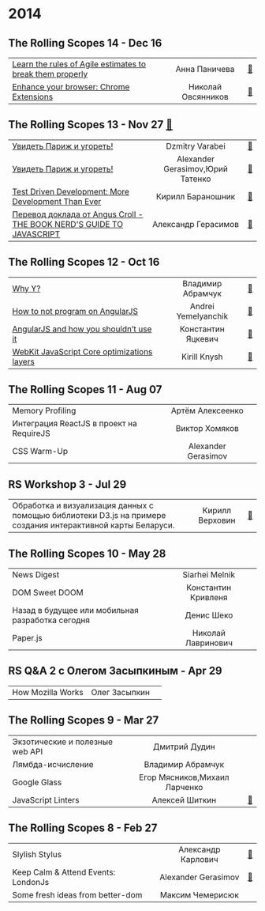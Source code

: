 # 2014

## The Rolling Scopes 14 - Dec 16 
| | | |
| --- | :---: | --- |
| [Learn the rules of Agile estimates to break them properly](https:&#x2F;&#x2F;www.youtube.com&#x2F;watch?v&#x3D;gmwqP0uxxQA) | Анна Паничева | [:notebook:](http:&#x2F;&#x2F;rolling-scopes.github.io&#x2F;slides&#x2F;rs14&#x2F;Agile-Estimations)  |
| [Enhance your browser: Chrome Extensions](https:&#x2F;&#x2F;www.youtube.com&#x2F;watch?v&#x3D;2HuKwwhpsgE) | Николай Овсянников | [:notebook:](http:&#x2F;&#x2F;rolling-scopes.github.io&#x2F;slides&#x2F;rs14&#x2F;ChromeExtensions)  |
## The Rolling Scopes 13 - Nov 27 [:movie_camera:](https:&#x2F;&#x2F;www.youtube.com&#x2F;watch?v&#x3D;pvFz9ob-mik)
| | | |
| --- | :---: | --- |
| [Увидеть Париж и угореть!](https:&#x2F;&#x2F;www.youtube.com&#x2F;watch?v&#x3D;QaX3yJpG6co) | Dzmitry Varabei | [:notebook:](http:&#x2F;&#x2F;rolling-scopes.github.io&#x2F;slides&#x2F;rs13&#x2F;dotJS-overview)  |
| [Увидеть Париж и угореть!](https:&#x2F;&#x2F;www.youtube.com&#x2F;watch?v&#x3D;QaX3yJpG6co) | Alexander Gerasimov,Юрий Татенко | [:notebook:](http:&#x2F;&#x2F;rolling-scopes.github.io&#x2F;slides&#x2F;rs13&#x2F;dotJS-overview&#x2F;yt&#x2F;dotCSS.pptx)  |
| [Test Driven Development: More Development Than Ever](https:&#x2F;&#x2F;www.youtube.com&#x2F;watch?v&#x3D;zKiBHzGZeAg) | Кирилл Бараношник | [:notebook:](http:&#x2F;&#x2F;www.slideshare.net&#x2F;kirbarn&#x2F;test-driven-development-more-development-than-ever)  |
| [Перевод доклада от Angus Croll - THE BOOK NERD&#39;S GUIDE TO JAVASCRIPT](https:&#x2F;&#x2F;www.youtube.com&#x2F;watch?v&#x3D;7jaHLuepZZQ) | Александр Герасимов | [:notebook:](https:&#x2F;&#x2F;speakerdeck.com&#x2F;anguscroll&#x2F;the-book-nerds-guide-to-javascript)  |
## The Rolling Scopes 12 - Oct 16 
| | | |
| --- | :---: | --- |
| [Why Y?](https:&#x2F;&#x2F;www.youtube.com&#x2F;watch?v&#x3D;hZiMuwrYBEw) | Владимир Абрамчук | [:notebook:](http:&#x2F;&#x2F;goo.gl&#x2F;J2lSy7)  |
| [How to not program on AngularJS](https:&#x2F;&#x2F;www.youtube.com&#x2F;watch?v&#x3D;IDvb3QI98Uc) | Andrei Yemelyanchik | [:notebook:](http:&#x2F;&#x2F;goo.gl&#x2F;yCbfQz)  |
| [AngularJS and how you shouldn’t use it](https:&#x2F;&#x2F;www.youtube.com&#x2F;watch?v&#x3D;efM-0sxCUxs) | Константин Яцкевич | [:notebook:](http:&#x2F;&#x2F;goo.gl&#x2F;hYL3yP)  |
| [WebKit JavaScript Core optimizations layers](https:&#x2F;&#x2F;www.youtube.com&#x2F;watch?v&#x3D;xALTXSE8GQA) | Kirill Knysh | [:notebook:](http:&#x2F;&#x2F;goo.gl&#x2F;guASWu)  |
## The Rolling Scopes 11 - Aug 07 
| | | |
| --- | :---: | --- |
| Memory Profiling | Артём Алексеенко |   |
| Интеграция ReactJS в проект на RequireJS | Виктор Хомяков |   |
| CSS Warm-Up | Alexander Gerasimov |   |
## RS Workshop 3 - Jul 29 
| | | |
| --- | :---: | --- |
| Обработка и визуализация данных с помощью библиотеки D3.js на примере создания интерактивной карты Беларуси. | Кирилл Верховин | [:notebook:](http:&#x2F;&#x2F;rolling-scopes.github.io&#x2F;slides&#x2F;rsw-3-d3&#x2F;d3-demo.zip)  |
## The Rolling Scopes 10 - May 28 
| | | |
| --- | :---: | --- |
| News Digest | Siarhei Melnik |   |
| DOM Sweet DOOM | Константин Кривленя |   |
| Назад в будущее или мобильная разработка сегодня | Денис Шеко |   |
| Paper.js | Николай Лавринович |   |
## RS Q&amp;A 2 с Олегом Засыпкиным - Apr 29 
| | | |
| --- | :---: | --- |
| How Mozilla Works | Олег Засыпкин |   |
## The Rolling Scopes 9 - Mar 27 
| | | |
| --- | :---: | --- |
| Экзотические и полезные web API | Дмитрий Дудин |   |
| Лямбда-исчисление | Владимир Абрамчук |   |
| Google Glass | Егор Мясников,Михаил Ларченко |   |
| JavaScript Linters | Алексей Шиткин | [:notebook:](http:&#x2F;&#x2F;rolling-scopes.github.io&#x2F;slides&#x2F;rs9&#x2F;JavaScript-Linters&#x2F;slides.html)  |
## The Rolling Scopes 8 - Feb 27 
| | | |
| --- | :---: | --- |
| Slylish Stylus | Александр Карлович | [:notebook:](http:&#x2F;&#x2F;rolling-scopes.github.io&#x2F;slides&#x2F;rs8&#x2F;stylish-stylus&#x2F;slides)  |
| Keep Calm &amp; Attend Events: LondonJs | Alexander Gerasimov | [:notebook:](http:&#x2F;&#x2F;rolling-scopes.github.io&#x2F;slides&#x2F;rs8&#x2F;londonjs-talk)  |
| Some fresh ideas from better-dom | Максим Чемерисюк |   |
